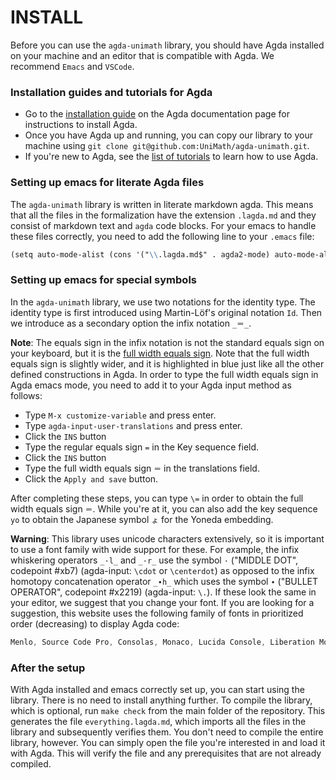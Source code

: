 # INSTALL

Before you can use the `agda-unimath` library, you should have Agda installed on your machine and an editor that is compatible with Agda. We recommend `Emacs` and `VSCode`.

### Installation guides and tutorials for Agda

 - Go to the [installation guide](https://agda.readthedocs.io/en/latest/getting-started/installation.html) on the Agda documentation page for instructions to install Agda.
 - Once you have Agda up and running, you can copy our library to your machine using `git clone git@github.com:UniMath/agda-unimath.git`.
 - If you're new to Agda, see the [list of tutorials](https://agda.readthedocs.io/en/latest/getting-started/tutorial-list.html) to learn how to use Agda.

### Setting up emacs for literate Agda files

The `agda-unimath` library is written in literate markdown agda. This means that all the files in the formalization have the extension `.lagda.md` and they consist of markdown text and `agda` code blocks. For your emacs to handle these files correctly, you need to add the following line to your `.emacs` file:

```md
(setq auto-mode-alist (cons '("\\.lagda.md$" . agda2-mode) auto-mode-alist))
```

### Setting up emacs for special symbols

In the `agda-unimath` library, we use two notations for the identity type. The identity type is first introduced using Martin-Löf's original notation `Id`. Then we introduce as a secondary option the infix notation `_＝_`.

**Note**: The equals sign in the infix notation is not the standard equals sign on your keyboard, but it is the [full width equals sign](https://www.fileformat.info/info/unicode/char/ff1d/index.htm). Note that the full width equals sign is slightly wider, and it is highlighted in blue just like all the other defined constructions in Agda. In order to type the full width equals sign in Agda emacs mode, you need to add it to your Agda input method as follows:

- Type `M-x customize-variable` and press enter.
- Type `agda-input-user-translations` and press enter.
- Click the `INS` button
- Type the regular equals sign `=` in the Key sequence field.
- Click the `INS` button
- Type the full width equals sign `＝` in the translations field.
- Click the `Apply and save` button.

After completing these steps, you can type `\=` in order to obtain the full width equals sign `＝`. While you're at it, you can also add the key sequence `yo` to obtain the Japanese symbol `ょ` for the Yoneda embedding.

**Warning**: This library uses unicode characters extensively, so it is important to use a font family with wide support for these.
For example, the infix whiskering operators `_·l_` and `_·r_` use the symbol `·` ("MIDDLE DOT", codepoint #xb7) (agda-input: `\cdot` or `\centerdot`)
as opposed to the infix homotopy concatenation operator `_∙h_` which uses the symbol `∙` ("BULLET OPERATOR", codepoint #x2219) (agda-input: `\.`).
If these look the same in your editor, we suggest that you change your font.
If you are looking for a suggestion, this website uses the following family of fonts in prioritized order (decreasing) to display Agda code:
```css
Menlo, Source Code Pro, Consolas, Monaco, Lucida Console, Liberation Mono, DejaVu Sans Mono, Bitstream Vera Sans Mono, Courier New, monospace
```


### After the setup

With Agda installed and emacs correctly set up, you can start using the library. There is no need to install anything further. To compile the library, which is optional, run `make check` from the main folder of the repository. This generates the file `everything.lagda.md`, which imports all the files in the library and subsequently verifies them. You don't need to compile the entire library, however. You can simply open the file you're interested in and load it with Agda. This will verify the file and any prerequisites that are not already compiled.